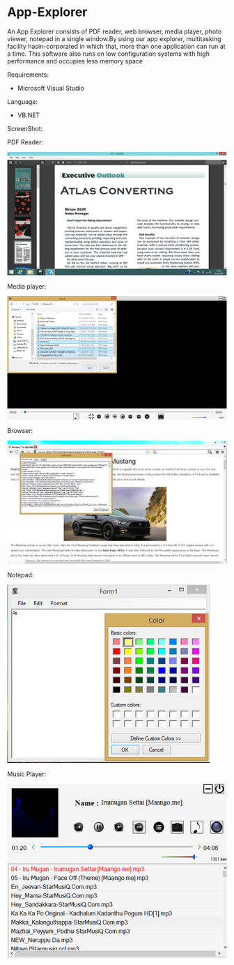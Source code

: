 # App-Explorer
An App Explorer consists of PDF reader, web browser, media player, photo viewer, notepad in a single window.By using our app explorer, multitasking facility hasin-corporated in which that, more than one application can run at a time. This software also runs on low configuration systems with high performance and occupies less memory space

Requirements:
* Microsoft Visual Studio


Language:
* VB.NET

ScreenShot:

PDF Reader:

![Demo](https://github.com/Sundaresan0502/App-Explorer/blob/main/PDF_Viewer.png)

Media player:

![Demo](https://github.com/Sundaresan0502/App-Explorer/blob/main/Media_Player.png)
 
Browser:

![Demo](https://github.com/Sundaresan0502/App-Explorer/blob/main/broswer.png)

Notepad:

![Demo](https://github.com/Sundaresan0502/App-Explorer/blob/main/Notepad.PNG)

Music Player:

![Demo](https://github.com/Sundaresan0502/App-Explorer/blob/main/Music_player.PNG)
